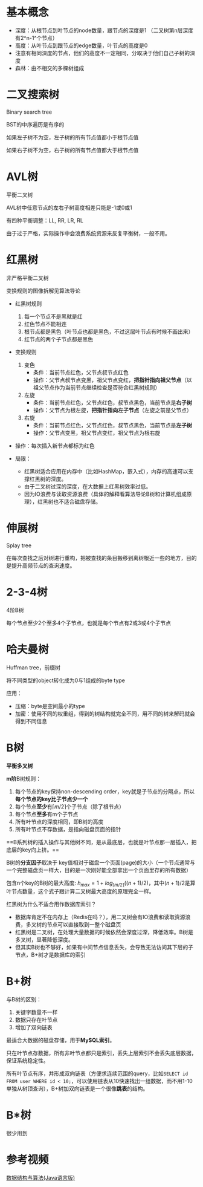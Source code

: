 # 基本概念

- 深度：从根节点到叶节点的node数量，跟节点的深度是1 （二叉树第n层深度有2^n-1^个节点）
- 高度：从叶节点到跟节点的edge数量，叶节点的高度是0
- 注意有相同深度的节点，他们的高度不一定相同，分取决于他们自己子树的深度
- 森林：由不相交的多棵树组成



# 二叉搜索树

Binary search tree

BST的中序遍历是有序的

如果左子树不为空，左子树的所有节点值都小于根节点值

如果右子树不为空，右子树的所有节点值都大于根节点值



# AVL树

平衡二叉树

AVL树中任意节点的左右子树高度相差只能是-1或0或1

有四种平衡调整：LL, RR, LR, RL

由于过于严格，实际操作中会浪费系统资源来反复平衡树，一般不用。



# 红黑树

非严格平衡二叉树

变换规则的图像拆解见算法导论

- 红黑树规则
  1. 每一个节点不是黑就是红
  2. 红色节点不能相连
  3. 根节点都是黑色（叶节点也都是黑色，不过这层叶节点有时候不画出来）
  4. 红节点的两个子节点都是黑色
- 变换规则
  1. 变色
     - 条件：当前节点红色，父节点叔节点红色
     - 操作：父节点叔节点变黑，祖父节点变红，**把指针指向祖父节点**（以祖父节点作为当前节点继续检查是否符合红黑树规则）
  2. 左旋
     - 条件：当前节点红色，父节点红色，叔节点黑色，当前节点是**右子树**
     - 操作：父节点为根左旋，**把指针指向左子节点**（左旋之前是父节点）
  3. 右旋
     - 条件：当前节点红色，父节点红色，叔节点黑色，当前节点是**左子树**
     - 操作：父节点变黑，祖父节点变红，祖父节点为根右旋
- 操作：每次插入新节点都标为红色

- 局限：
  - 红黑树适合应用在内存中（比如HashMap，嵌入式），内存的高速可以支撑红黑树的深度。
  - 由于二叉树过深的深度，在大数据上红黑树效率过低。
  - 因为IO浪费与读取资源浪费（具体的解释看算法导论B树和计算机组成原理），红黑树也不适合磁盘存储。



# 伸展树

Splay tree

在每次查找之后对树进行重构，把被查找的条目搬移到离树根近一些的地方，目的是提升高频节点的查询速度。



# 2-3-4树

4阶B树

每个节点至少2个至多4个子节点，也就是每个节点有2或3或4个子节点



# 哈夫曼树

Huffman tree，前缀树

将不同类型的object转化成为0与1组成的byte type

应用：

- 压缩：byte是空间最小的type
- 加密：使用不同的权重组，得到的树结构就完全不同，用不同的树来解码就会得到不同信息



# B树

**平衡多叉树**

**m阶**B树规则：

1. 每个节点的key保持non-descending order，key就是子节点的分隔点，所以**每个节点的key比子节点少一个**
2. 每个节点**至少**有$\lceil m/2 \rceil$个子节点（除了根节点）
3. 每个节点**至多**有m个子节点
4. 所有叶节点的深度相同，即B树的高度
5. 所有叶节点不存数据，是指向磁盘页面的指针

==B系列树的插入操作与其他树不同，是从最底层，也就是叶节点那一层插入，把底层的key向上挤。==

B树的**分支因子**取决于 key值相对于磁盘一个页面(page)的大小（一个节点通常与一个完整磁盘页一样大，目的是一次刚好能全部拿出一个页面里存的所有数据）

包含n个key的B树的最大高度: $h_{max} = 1 + log_{\lceil m/2 \rceil}((n+1)/2)$，其中$(n+1)/2$是算叶节点数量，这个式子跟计算二叉树最大高度的原理完全一样。



红黑树为什么不适合用作数据库索引？

- 数据库肯定不在内存上（Redis在吗？），用二叉树会有IO浪费和读取资源浪费，多叉树的节点可以直接取到一整个磁盘页
- 红黑树是二叉树，在处理大量数据的时候依然会深度过深，降低效率。B树是多叉树，显著降低深度。
- 但其实B树也不够好，如果有中间节点信息丢失，会导致无法访问其下层的子节点，B+树才是数据库的索引







# B+树

与B树的区别：

1. 关键字数量不一样
2. 数据只存在叶节点
3. 增加了双向链表



最适合大数据的磁盘存储，用于**MySQL索引**。

只在叶节点存数据，所有非叶节点都只是索引，丢失上层索引不会丢失底层数据，保证系统稳定性。

所有叶节点有序，并形成双向链表（方便求连续范围的query，比如`SELECT id FROM user WHERE id < 10;`，可以使用链表从10快速找出一组数据，而不用1-10单独从树顶查询），B+树加双向链表是一个很像**跳表**的结构。



# B*树

很少用到



# 参考视频

[数据结构与算法(Java语言版)](https://www.bilibili.com/video/BV11A411j7zQ?p=1)

